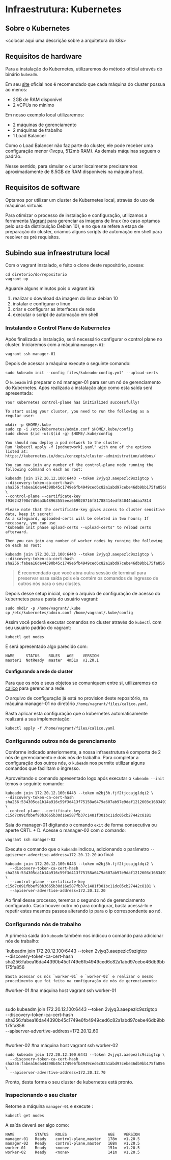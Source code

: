 # Infraestrutura: Kubernetes

## Sobre o Kubernetes

<colocar aqui uma descrição sobre a arquitetura do k8s>

## Requisitos de hardware

Para a instalação do Kubernetes, utilizaremos do método oficial através do binário `kubeadm`.

Em seu [site](https://kubernetes.io/docs/setup/production-environment/tools/kubeadm/install-kubeadm/) oficial nos é recomendado que cada máquina do cluster possua ao menos:

- 2GB de RAM disponível
- 2 vCPUs no mínimo

Em nosso exemplo local utilizaremos:

- 2 máquinas de gerenciamento
- 2 máquinas de trabalho
- 1 Load Balancer 

Como o Load Balancer não faz parte do cluster, ele pode receber uma configuração menor (1vcpu, 512mb RAM). As demais máquinas seguem o padrão.

Nesse sentido, para simular o cluster localmente precisaremos aproximadamente de 8.5GB de RAM disponíveis na máquina host.

## Requisitos de software

Optamos por utilizar um cluster de Kubernetes local, através do uso de 
máquinas virtuais. 

Para otimizar o processo de instalação e configuração, utilizamos a ferramenta
[Vagrant](https://vagrantup.com) para gerenciar as imagens de linux
(no caso optamos pelo uso da distribuição  Debian 10), e no que se refere  a etapa de preparação do cluster, criamos alguns scripts de automação em shell para resolver os pré requisitos.

## Subindo sua infraestrutura local

Com o vagrant instalado, e feito o clone deste repositório, acesse:

```
cd diretorio/do/repositorio
vagrant up
```

Aguarde alguns minutos pois o vagrant irá:

1. realizar o download da imagem do linux debian 10
2. instalar e configurar o linux
3. criar e configurar as interfaces de rede
4. executar o script de automação em shell


### Instalando o Control Plane do Kubernetes 

Após finalizada a instalação, será necessário configurar o control plane no cluster.
Iniciaremos com a máquina `manager-01`:

``` 
vagrant ssh manager-01
``` 

Depois de acessar a máquina execute o seguinte comando:

```
sudo kubeadm init --config files/kubeadm-config.yml' --upload-certs
```

O `kubeadm` irá preparar o nó manager-01 para ser um nó de gerenciamento do Kubernetes. Após realizada a instalação algo como esta saída será apresentada:

```
Your Kubernetes control-plane has initialized successfully!

To start using your cluster, you need to run the following as a regular user:

mkdir -p $HOME/.kube
sudo cp -i /etc/kubernetes/admin.conf $HOME/.kube/config
sudo chown $(id -u):$(id -g) $HOME/.kube/config

You should now deploy a pod network to the cluster.
Run "kubectl apply -f [podnetwork].yaml" with one of the options listed at:
https://kubernetes.io/docs/concepts/cluster-administration/addons/

You can now join any number of the control-plane node running the following command on each as root:

kubeadm join 172.20.12.100:6443 --token 2vjyq3.aaepezlc9szigtcp \
--discovery-token-ca-cert-hash sha256:fabea16da44390b45c1749e6fb4949ced6c82a1abd97cebe46db9bb175fa8566 \
--control-plane --certificate-key f936242f98d7d56a3b48963555eea669020716f81788414edf84044addaa7814

Please note that the certificate-key gives access to cluster sensitive data, keep it secret!
As a safeguard, uploaded-certs will be deleted in two hours; If necessary, you can use 
"kubeadm init phase upload-certs --upload-certs" to reload certs afterward.

Then you can join any number of worker nodes by running the following on each as root:

kubeadm join 172.20.12.100:6443 --token 2vjyq3.aaepezlc9szigtcp \
--discovery-token-ca-cert-hash sha256:fabea16da44390b45c1749e6fb4949ced6c82a1abd97cebe46db9bb175fa856
```

> É recomendado que você abra outra sessão de terminal para preservar essa saída
pois ela contém os comandos de ingresso de outros nós para o seu clustes.

Depois desse setup inicial, copie o arquivo de configuração de acesso do kubernetes para a pasta do usuário vagrant: 

```
sudo mkdir -p /home/vagrant/.kube
cp /etc/kubernetes/admin.conf /home/vagrant/.kube/config
```

Assim você poderá executar comandos no cluster através do `kubectl` com seu usuário padrão do vagrant:

```
kubectl get nodes
```

E será apresentado algo parecido com:

```
NAME     STATUS    ROLES   AGE    VERSION
master1  NotReady  master  4m51s  v1.20.1
```

#### Configurando a rede do cluster


Para que os nós e seus objetos se comuniquem entre si, utilizaremos do [calico](https://docs.projectcalico.org/about/about-calico) para gerenciar a rede.

O arquivo de configuração já está no provision deste repositório, na máquina manager-01 no diretório `/home/vagrant/files/calico.yaml`.

Basta aplicar esta configuração que o kubernetes automaticamente realizará a sua implementação:

```
kubectl apply -f /home/vagrant/files/calico.yaml
``` 


### Configurando outros nós de gerenciamento

Conforme indicado anteriormente, a nossa infraestrutura é comporta de 2 nós de gerenciamento e dois nós de trabalho. Para completar a configuração dos outros nós, o `kubeadm` nos permite utilizar alguns comandos que facilitam o ingresso. 

Aproveitando o comando apresentado logo após executar o `kubeadm --init` temos o seguinte comando:

```
kubeadm join 172.20.12.100:6443 --token m2bj3h.fjf2tjccajgldqi2 \
--discovery-token-ca-cert-hash sha256:534305ca1b14a916c59f3d413f75158a6479a607ab97e9daf1212603c1683491 \
--control-plane --certificate-key c15d7c091fbbef93b3665b30d16e587fb37c1481f301bc11dc05cb27442c8181 
```

Saia do manager-01 digitando o comando `exit` de forma consecutiva ou aperte CRTL + D. Acesse o manager-02 com o comando:

``` 
vagrant ssh manager-02
```

Execute o comando que o `kubeadm` indicou, adicionando o parâmetro `--apiserver-advertise-address=172.20.12.20` ao final:

```
kubeadm join 172.20.12.100:6443 --token m2bj3h.fjf2tjccajgldqi2 \
  --discovery-token-ca-cert-hash sha256:534305ca1b14a916c59f3d413f75158a6479a607ab97e9daf1212603c1683491 \
  --control-plane --certificate-key c15d7c091fbbef93b3665b30d16e587fb37c1481f301bc11dc05cb27442c8181 \ 
  --apiserver-advertise-address=172.20.12.20
```

Ao final desse processo, teremos o segundo nó de gerenciamento configurado. Caso houver outro nó para configurar, basta acessá-lo e repetir estes mesmos passos alterando ip para o ip correspondente ao nó. 

### Configurando nós de trabalho


A primeira saída do `kubeadm` também nos indicou o comando para adicionar nós de trabalho: 

`kubeadm join 172.20.12.100:6443 --token 2vjyq3.aaepezlc9szigtcp \
--discovery-token-ca-cert-hash sha256:fabea16da44390b45c1749e6fb4949ced6c82a1abd97cebe46db9bb175fa856
```
Basta acessar os nós `worker-01` e `worker-02` e realizar o mesmo procedimento que foi feito na configuração de nós de gerenciamento:

```
#worker-01
#na máquina host
vagrant ssh worker-01
```


```
sudo kubeadm join 172.20.12.100:6443 --token 2vjyq3.aaepezlc9szigtcp \
  --discovery-token-ca-cert-hash sha256:fabea16da44390b45c1749e6fb4949ced6c82a1abd97cebe46db9bb175fa856  \
  --apiserver-advertive-address=172.20.12.60
```

```
#worker-02
#na máquina host
vagrant ssh worker-02

```
sudo kubeadm join 172.20.12.100:6443 --token 2vjyq3.aaepezlc9szigtcp \
  --discovery-token-ca-cert-hash sha256:fabea16da44390b45c1749e6fb4949ced6c82a1abd97cebe46db9bb175fa856  \
  --apiserver-advertive-address=172.20.12.70
```

Pronto, desta forma o seu cluster de kubernetes está pronto. 


### Inspecionando o seu cluster

Retorne a máquina `manager-01` e execute :

```
kubectl get nodes
```

A saída deverá ser algo como:

```
NAME         STATUS   ROLES                  AGE    VERSION
manager-01   Ready    control-plane,master   178m   v1.20.5
manager-02   Ready    control-plane,master   168m   v1.20.5
worker-01    Ready    <none>                 151m   v1.20.5
worker-02    Ready    <none>                 141m   v1.20.5
```


 


